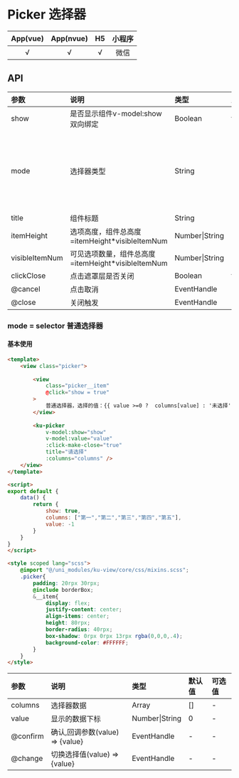 # Picker 选择器
| App(vue) | App(nvue) | H5 | 小程序 |
|:-------:|:---------:|:---------:|:---------:|
| √   | √   | √   | 微信 |


## API
|参数|说明|类型|默认值|可选值|
|:------|:------|:------|:------|:------|
| show | 是否显示组件v-model:show双向绑定 | Boolean | false | true |
| mode | 选择器类型 | String | 'selector' |  [selector普通选择器](#mode = selector 普通选择器) |
| title | 组件标题 | String | '' | - |
| itemHeight | 选项高度，组件总高度=itemHeight*visibleItemNum | Number\|String | 50 | - |
| visibleItemNum | 可见选项数量，组件总高度=itemHeight*visibleItemNum | Number\|String | 5 | - |
| clickClose | 点击遮罩层是否关闭 | Boolean | true | false |
| @cancel | 点击取消 | EventHandle | - | - |
| @close | 关闭触发 | EventHandle | - | - |



### mode = selector 普通选择器
#### 基本使用
```html
<template>
	<view class="picker">
		
		<view 
			class="picker__item" 
			@click="show = true"
		>
			普通选择器，选择的值：{{ value >=0 ?  columns[value] : '未选择'}}
		</view>
		
		<ku-picker 
			v-model:show="show"
			v-model:value="value"
			:click-make-close="true"
			title="请选择"
			:columns="columns" />
	</view>
</template>

<script>
export default {
	data() {
		return {
			show: true,
			columns: ["第一","第二","第三","第四","第五"],
			value: -1
		}
	}
}
</script>

<style scoped lang="scss">
	@import "@/uni_modules/ku-view/core/css/mixins.scss";
	.picker{
		padding: 20rpx 30rpx;
		@include borderBox;
		&__item{
			display: flex;
			justify-content: center;
			align-items: center;
			height: 80rpx;
			border-radius: 40rpx;
			box-shadow: 0rpx 0rpx 13rpx rgba(0,0,0,.4);
			background-color: #FFFFFF;
		}
	}
</style>
```
|参数|说明|类型|默认值|可选值|
|:------|:------|:------|:------|:------|
| columns | 选择器数据 | Array | [] | - |
| value | 显示的数据下标 | Number\|String| 0 | - |
| @confirm | 确认,回调参数(value) => {value} | EventHandle | - | - |
| @change | 切换选择值(value) => {value} | EventHandle | - | - |